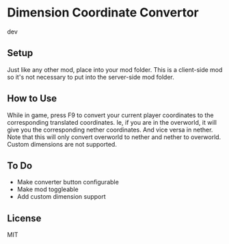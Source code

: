 # Dimension Coordinate Convertor
dev
## Setup
Just like any other mod, place into your mod folder. This is a client-side mod so it's not necessary to put into the server-side mod folder.

## How to Use
While in game, press F9 to convert your current player coordinates to the corresponding translated coordinates. Ie, if you are in the overworld, it will give you the corresponding nether coordinates. And vice versa in nether. Note that this will only convert overworld to nether and nether to overworld. Custom dimensions are not supported.

## To Do
- Make converter button configurable
- Make mod toggleable
- Add custom dimension support

## License
MIT